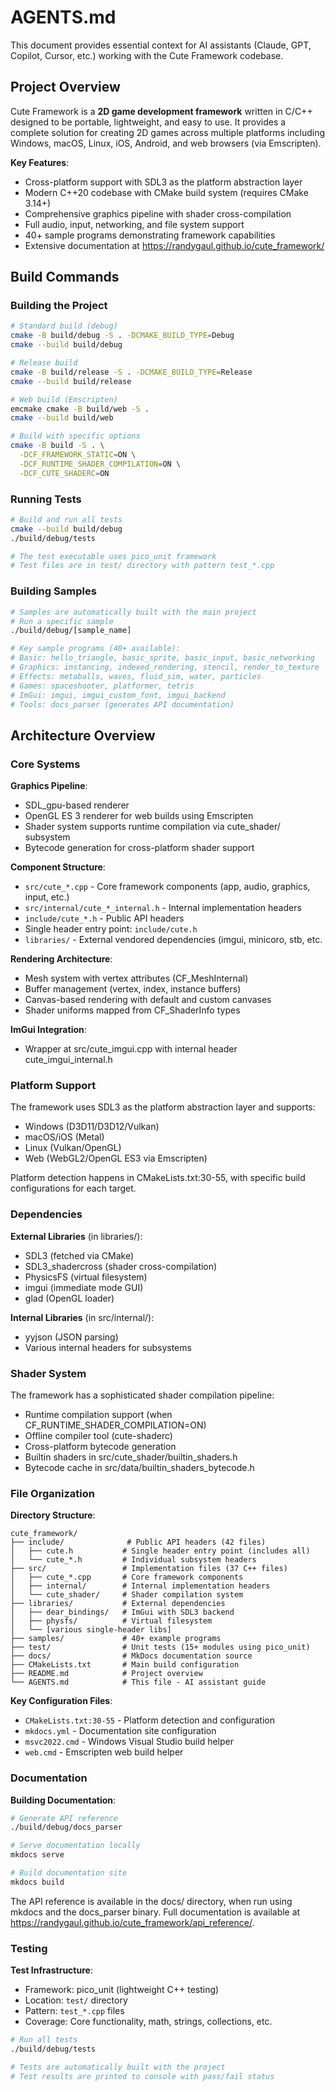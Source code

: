 # AGENTS.md

This document provides essential context for AI assistants (Claude, GPT, Copilot, Cursor, etc.) working with the Cute Framework codebase.

## Project Overview

Cute Framework is a **2D game development framework** written in C/C++ designed to be portable, lightweight, and easy to use. It provides a complete solution for creating 2D games across multiple platforms including Windows, macOS, Linux, iOS, Android, and web browsers (via Emscripten).

**Key Features**:
- Cross-platform support with SDL3 as the platform abstraction layer
- Modern C++20 codebase with CMake build system (requires CMake 3.14+)
- Comprehensive graphics pipeline with shader cross-compilation
- Full audio, input, networking, and file system support
- 40+ sample programs demonstrating framework capabilities
- Extensive documentation at https://randygaul.github.io/cute_framework/

## Build Commands

### Building the Project
```bash
# Standard build (debug)
cmake -B build/debug -S . -DCMAKE_BUILD_TYPE=Debug
cmake --build build/debug

# Release build
cmake -B build/release -S . -DCMAKE_BUILD_TYPE=Release
cmake --build build/release

# Web build (Emscripten)
emcmake cmake -B build/web -S .
cmake --build build/web

# Build with specific options
cmake -B build -S . \
  -DCF_FRAMEWORK_STATIC=ON \
  -DCF_RUNTIME_SHADER_COMPILATION=ON \
  -DCF_CUTE_SHADERC=ON
```

### Running Tests
```bash
# Build and run all tests
cmake --build build/debug
./build/debug/tests

# The test executable uses pico_unit framework
# Test files are in test/ directory with pattern test_*.cpp
```

### Building Samples
```bash
# Samples are automatically built with the main project
# Run a specific sample
./build/debug/[sample_name]

# Key sample programs (40+ available):
# Basic: hello_triangle, basic_sprite, basic_input, basic_networking
# Graphics: instancing, indexed_rendering, stencil, render_to_texture
# Effects: metaballs, waves, fluid_sim, water, particles
# Games: spaceshooter, platformer, tetris
# ImGui: imgui, imgui_custom_font, imgui_backend
# Tools: docs_parser (generates API documentation)
```

## Architecture Overview

### Core Systems

**Graphics Pipeline**:
- SDL_gpu-based renderer
- OpenGL ES 3 renderer for web builds using Emscripten
- Shader system supports runtime compilation via cute_shader/ subsystem
- Bytecode generation for cross-platform shader support

**Component Structure**:
- `src/cute_*.cpp` - Core framework components (app, audio, graphics, input, etc.)
- `src/internal/cute_*_internal.h` - Internal implementation headers
- `include/cute_*.h` - Public API headers
- Single header entry point: `include/cute.h`
- `libraries/` - External vendored dependencies (imgui, minicoro, stb, etc.

**Rendering Architecture**:
- Mesh system with vertex attributes (CF_MeshInternal)
- Buffer management (vertex, index, instance buffers)
- Canvas-based rendering with default and custom canvases
- Shader uniforms mapped from CF_ShaderInfo types

**ImGui Integration**:
- Wrapper at src/cute_imgui.cpp with internal header cute_imgui_internal.h

### Platform Support

The framework uses SDL3 as the platform abstraction layer and supports:
- Windows (D3D11/D3D12/Vulkan)
- macOS/iOS (Metal)
- Linux (Vulkan/OpenGL)
- Web (WebGL2/OpenGL ES3 via Emscripten)

Platform detection happens in CMakeLists.txt:30-55, with specific build configurations for each target.

### Dependencies

**External Libraries** (in libraries/):
- SDL3 (fetched via CMake)
- SDL3_shadercross (shader cross-compilation)
- PhysicsFS (virtual filesystem)
- imgui (immediate mode GUI)
- glad (OpenGL loader)

**Internal Libraries** (in src/internal/):
- yyjson (JSON parsing)
- Various internal headers for subsystems

### Shader System

The framework has a sophisticated shader compilation pipeline:
- Runtime compilation support (when CF_RUNTIME_SHADER_COMPILATION=ON)
- Offline compiler tool (cute-shaderc)
- Cross-platform bytecode generation
- Builtin shaders in src/cute_shader/builtin_shaders.h
- Bytecode cache in src/data/builtin_shaders_bytecode.h

### File Organization

**Directory Structure**:
```
cute_framework/
├── include/              # Public API headers (42 files)
│   ├── cute.h           # Single header entry point (includes all)
│   └── cute_*.h         # Individual subsystem headers
├── src/                 # Implementation files (37 C++ files)
│   ├── cute_*.cpp       # Core framework components
│   ├── internal/        # Internal implementation headers
│   └── cute_shader/     # Shader compilation system
├── libraries/           # External dependencies
│   ├── dear_bindings/   # ImGui with SDL3 backend
│   ├── physfs/          # Virtual filesystem
│   └── [various single-header libs]
├── samples/             # 40+ example programs
├── test/                # Unit tests (15+ modules using pico_unit)
├── docs/                # MkDocs documentation source
├── CMakeLists.txt       # Main build configuration
├── README.md            # Project overview
└── AGENTS.md            # This file - AI assistant guide
```

**Key Configuration Files**:
- `CMakeLists.txt:30-55` - Platform detection and configuration
- `mkdocs.yml` - Documentation site configuration
- `msvc2022.cmd` - Windows Visual Studio build helper
- `web.cmd` - Emscripten web build helper

### Documentation

**Building Documentation**:
```bash
# Generate API reference
./build/debug/docs_parser

# Serve documentation locally
mkdocs serve

# Build documentation site
mkdocs build
```

The API reference is available in the docs/ directory, when run using mkdocs and the docs_parser binary.
Full documentation is available at https://randygaul.github.io/cute_framework/api_reference/.

### Testing

**Test Infrastructure**:
- Framework: pico_unit (lightweight C++ testing)
- Location: `test/` directory
- Pattern: `test_*.cpp` files
- Coverage: Core functionality, math, strings, collections, etc.

```bash
# Run all tests
./build/debug/tests

# Tests are automatically built with the project
# Test results are printed to console with pass/fail status
```
